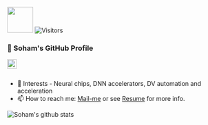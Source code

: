 <!-- ### Hi there 👋-->


<!-- **Soham-coder/Soham-coder** is a ✨ _special_ ✨ repository because its `README.md` (this file) appears on your GitHub profile.

<!-- Here are some ideas to get you started:- 🔭 I’m currently working on ...
- 🌱 I’m currently learning ...
- 👯 I’m looking to collaborate on ...
- 🤔 I’m looking for help with ...
- 💬 Ask me about ...
- 📫 How to reach me: ...
- 😄 Pronouns: ...
- ⚡ Fun fact: ...-->
<p><img src="https://media.giphy.com/media/WUlplcMpOCEmTGBtBW/giphy.gif" width="60" /> <img alt="Visitors" src="https://komarev.com/ghpvc/?username=Soham-coder&style=flat&labelColor=black&logo=github&label=PROFILE+VIEWS&color=29bf12"/></em></p> 

<!--<div data-iframe-width="150" data-iframe-height="270" data-share-badge-id="cd96f36a-a508-414f-a9da-2fcfe3bd37ec" data-share-badge-host="https://www.youracclaim.com"></div><script type="text/javascript" async src="//cdn.youracclaim.com/assets/utilities/embed.js"></script>-->

### 👋 Soham's GitHub Profile 

<a href="https://www.linkedin.com/in/soham-mondal-b26071100/">
  <img align="left" alt="LinkdeIn" width="22px" src="https://cdn.jsdelivr.net/npm/simple-icons@v3/icons/linkedin.svg" />
  <!--<div data-iframe-width="150" data-iframe-height="270" data-share-badge-id="cd96f36a-a508-414f-a9da-2fcfe3bd37ec" data-share-badge-host="https://www.youracclaim.com"></div><script type="text/javascript" async src="//cdn.youracclaim.com/assets/utilities/embed.js"></script>-->
</a>
<!--<div data-iframe-width="150" data-iframe-height="270" data-share-badge-id="cd96f36a-a508-414f-a9da-2fcfe3bd37ec" data-share-badge-host="https://www.youracclaim.com"></div><script type="text/javascript" async src="//cdn.youracclaim.com/assets/utilities/embed.js"></script>-->
<br />
<br />

- 🔭 Interests - Neural chips, DNN accelerators, DV automation and acceleration
- 📫 How to reach me: [Mail-me](mailto:sohammondal39@gmail.com) or see [Resume](https://soham-coder.github.io/site/Resume.pdf) for more info.

![Soham's github stats](https://github-readme-stats.vercel.app/api?username=Soham-coder&show_icons=true&theme=graywhite&hide_border=true)

